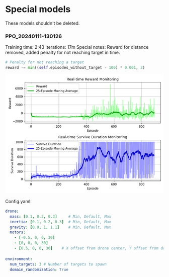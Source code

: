 # Special models
These models shouldn't be deleted.


### PPO_20240111-130126
Training time: 2:43
Iterations: 17m
Special notes: Reward for distance removed, added penalty for not reaching target in time.

```python
# Penalty for not reaching a target
reward -= min((self.episodes_without_target - 100) * 0.001, 3)
```

![image](../figures/PPO_20240111-130126.png)

Config.yaml:
```yaml
drone:
  mass: [0.1, 0.2, 0.3]     # Min, Default, Max 
  inertia: [0.1, 0.2, 0.3]  # Min, Default, Max 
  gravity: [0.9, 1, 1.1]    # Min, Default, Max 
  motors:
    - [-0.5, 0, 0, 30]
    - [0, 0, 0, 30]
    - [0.5, 0, 0, 30]    # X offset from drone center, Y offset from drone center, rotation relative to drone center, thrust

environment:
  num_targets: 3 # Number of targets to spawn
  domain_randomization: True
```
